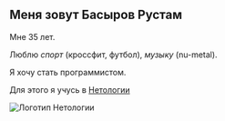 ## Меня зовут Басыров Рустам

Мне 35 лет. 

Люблю *спорт* (кроссфит, футбол), _музыку_ (nu-metal).

Я хочу стать программистом.

Для этого я учусь в [Нетологии](https://netology.ru)

![Логотип Нетологии](https://netology.ru/dist/public/images/logo-color-text_6748e2.svg)
